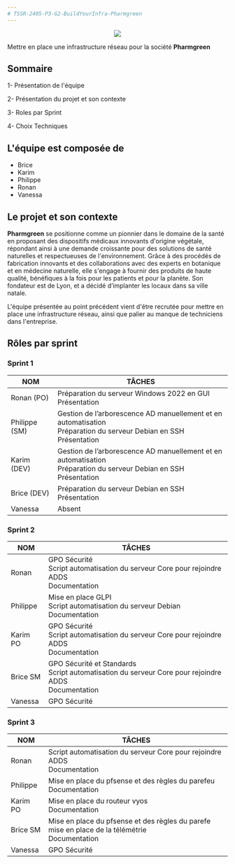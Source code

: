 ```yaml
---
# TSSR-2405-P3-G2-BuildYourInfra-Pharmgreen
---
```


<p align="center">
<img align="center" src="https://github.com/WildCodeSchool/TSSR-2405-P3-G2-BuildYourInfra-Pharmgreen/blob/main/S9/Annexes/Logo_PG.png">

Mettre en place une infrastructure réseau pour la société **Pharmgreen**
</p>

## Sommaire
1- Présentation de l'équipe 

2- Présentation du projet et son contexte

3- Roles par Sprint

4- Choix Techniques

## L'équipe est composée de

- Brice
- Karim
- Philippe
- Ronan
- Vanessa

## Le projet et son contexte

**Pharmgreen** se positionne comme un pionnier dans le domaine de la santé en proposant des dispositifs médicaux innovants d'origine végétale, répondant ainsi à une demande croissante pour des solutions de santé naturelles et respectueuses de l'environnement. Grâce à des procédés de fabrication innovants et des collaborations avec des experts en botanique et en médecine naturelle, elle s'engage à fournir des produits de haute qualité, bénéfiques à la fois pour les patients et pour la planète. Son fondateur est de Lyon, et a décidé d’implanter les locaux dans sa ville natale.

L'équipe présentée au point précédent vient d'être recrutée pour mettre en place une infrastructure réseau, ainsi que palier au manque de techniciens dans l'entreprise.

## Rôles par sprint
### Sprint 1

| NOM      | TÂCHES                                                              |
|----------|---------------------------------------------------------------------|
| Ronan  (PO)  | Préparation du serveur Windows 2022 en GUI<br>Présentation          |
| Philippe (SM) | Gestion de l’arborescence AD manuellement et en automatisation<br>Préparation du serveur Debian en SSH<br>Présentation |
| Karim  (DEV)  | Gestion de l’arborescence AD manuellement et en automatisation<br>Préparation du serveur Debian en SSH<br>Présentation |
| Brice  (DEV)  | Préparation du serveur Debian en SSH<br>Présentation                |
| Vanessa  | Absent                                                              |

### Sprint 2

| NOM      | TÂCHES                                                              |
|----------|---------------------------------------------------------------------|
| Ronan    | GPO Sécurité<br>Script automatisation du serveur Core pour rejoindre ADDS<br>Documentation |         |
| Philippe | Mise en place GLPI<br> Script automatisation du serveur Debian <br>Documentation|
| Karim  PO  |GPO Sécurité<br>Script automatisation du serveur Core pour rejoindre ADDS<br>Documentation|
| Brice  SM  | GPO Sécurité et Standards<br>Script automatisation du serveur Core pour rejoindre ADDS<br>Documentation             |
| Vanessa  |GPO Sécurité                                                         |

### Sprint 3

| NOM      | TÂCHES                                                              |
|----------|---------------------------------------------------------------------|
| Ronan    | Script automatisation du serveur Core pour rejoindre ADDS<br>Documentation |         |
| Philippe |Mise en place du pfsense et des règles du parefeu<br> Documentation|
| Karim  PO  |Mise en place du routeur vyos<br>Documentation|
| Brice  SM  | Mise en place du pfsense et des règles du parefe<br>mise en place de la télémétrie<br>Documentation             |
| Vanessa  |GPO Sécurité                                                         |
